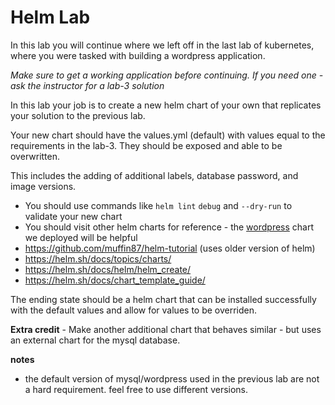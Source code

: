 # Helm Lab

In this lab you will continue where we left off in the last lab of kubernetes, where you were tasked with building a wordpress application.

*Make sure to get a working application before continuing. If you need one - ask the instructor for a lab-3 solution*

In this lab your job is to create a new helm chart of your own that replicates your solution to the previous lab.

Your new chart should have the values.yml (default) with values equal to the requirements in the lab-3. They should be exposed and able to be overwritten.

This includes the adding of additional labels, database password, and image versions.

- You should use commands like `helm lint` `debug` and `--dry-run` to validate your new chart
- You should visit other helm charts for reference - the [wordpress](https://github.com/bitnami/charts/tree/master/bitnami/wordpress) chart we deployed will be helpful
- https://github.com/muffin87/helm-tutorial (uses older version of helm)
- https://helm.sh/docs/topics/charts/
- https://helm.sh/docs/helm/helm_create/
- https://helm.sh/docs/chart_template_guide/


The ending state should be a helm chart that can be installed successfully with the default values and allow for values to be overriden.


**Extra credit** - Make another additional chart that behaves similar - but uses an external chart for the mysql database.


**notes**
- the default version of mysql/wordpress used in the previous lab are not a hard requirement. feel free to use different versions.